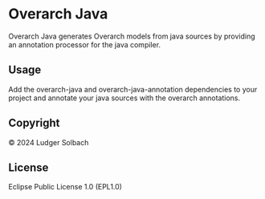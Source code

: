 # Overarch Java
Overarch Java generates Overarch models from java sources by providing an
annotation processor for the java compiler.

## Usage
Add the overarch-java and overarch-java-annotation dependencies to your project
and annotate your java sources with the overarch annotations.

## Copyright
©  2024 Ludger Solbach

## License
Eclipse Public License 1.0 (EPL1.0)
